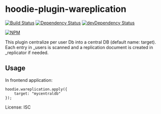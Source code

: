 # hoodie-plugin-wareplication


[![Build Status](https://travis-ci.org/devitito/hoodie-plugin-wareplication.svg)](https://travis-ci.org/devitito/hoodie-plugin-wareplication)
[![Dependency Status](https://david-dm.org/devitito/hoodie-plugin-wareplication.svg)](https://david-dm.org/devitito/hoodie-plugin-wareplication)
[![devDependency Status](https://david-dm.org/devitito/hoodie-plugin-wareplication/dev-status.svg)](https://david-dm.org/devitito/hoodie-plugin-wareplication#info=devDependencies)

[![NPM](https://nodei.co/npm/hoodie-plugin-wareplication.png)](https://nodei.co/npm/hoodie-plugin-wareplication.png)

This plugin centralize per user Db into a central DB (default name: target).
Each entry in _users is scanned and a replication document is created in _replicator if needed. 

## Usage

In frontend application:

```
hoodie.wareplication.apply({
    target: "mycentraldb"
});
```

License: ISC